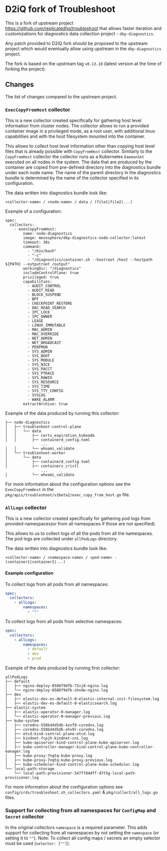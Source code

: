 # D2iQ fork of Troubleshoot

This is a fork of upstream project https://github.com/replicatedhq/troubleshoot
that allows faster iteration and customizations for diagnostics data collection
project - `dkp-diagnostics`.

Any patch provided to D2iQ fork should be proposed to the upstream project which
would eventually allow using upstream in the `dkp-diagnostics` project.

The fork is based on the upstream tag `v0.13.10` (latest version at the time of
forking the project).

## Changes

The list of changes compared to the upstream project.

### `ExecCopyFromHost` collector

This is a new collector created specifically for gathering host level information
from cluster nodes. The collector allows to run a provided container image in a
privileged mode, as a root user, with additional linux capabilities and with the
host filesystem mounted into the container.

This allows to collect host level information other than copying host level
files that is already possible with `CopyFromHost` collector. Similarly to the
`CopyFromHost` collector the collector runs as a Kubernetes `DaemonSet` executed
on all nodes in the system. The data that are produced by the container are
copied from pre-defined directory into the diagnostics bundle under each
node name. The name of the parent directory in the diagnostics bundle is determined
by the name of the collector specified in its configuration.

The data written into diagnostics bundle look like:

```
<collector-name> / <node-name> / data / (file1|file2|...)
```

Example of a configuration:

```
spec:
  collectors:
    - execCopyFromHost:
        name: node-diagnostics
        image: mesosphere/dkp-diagnostics-node-collector:latest
        timeout: 30s
        command:
          - "/bin/bash"
          - "-c"
          - "/diagnostics/container.sh --hostroot /host --hostpath ${PATH} --outputroot /output"
        workingDir: "/diagnostics"
        includeControlPlane: true
        privileged: true
        capabilities:
          - AUDIT_CONTROL
          - AUDIT_READ
          - BLOCK_SUSPEND
          - BPF
          - CHECKPOINT_RESTORE
          - DAC_READ_SEARCH
          - IPC_LOCK
          - IPC_OWNER
          - LEASE
          - LINUX_IMMUTABLE
          - MAC_ADMIN
          - MAC_OVERRIDE
          - NET_ADMIN
          - NET_BROADCAST
          - PERFMON
          - SYS_ADMIN
          - SYS_BOOT
          - SYS_MODULE
          - SYS_NICE
          - SYS_PACCT
          - SYS_PTRACE
          - SYS_RAWIO
          - SYS_RESOURCE
          - SYS_TIME
          - SYS_TTY_CONFIG
          - SYSLOG
          - WAKE_ALARM
        extractArchive: true
```

Example of the data produced by running this collector:

```
├── node-diagnostics
│   ├── troubleshoot-control-plane
│   │   └── data
│   │       ├── certs_expiration_kubeadm
│   │       ├── containerd_config.toml
                ...
│   │       └── whoami_validate
│   └── troubleshoot-worker
│       └── data
│           ├── containerd_config.toml
│           ├── containers_crictl
                ...
│           └── whoami_validate
```

For more information about the configuration options see the
`ExecCopyFromHost` in the `pkg/apis/troubleshoot/v1beta2/exec_copy_from_host.go`
file.


### `AllLogs` collector
This is a new collector created specifically for gathering pod logs from provided
namespaces(or from all namespaces if those are not specified).

This allows to us to collect logs of all the pods from all the namespaces. 
The pod logs are collected under `allPodLogs` directory.

The data written into diagnostics bundle look like:

```
<collector-name> / <namespace-name> / <pod-name> - (container1|container2|...)
```

#### Example configuration

To collect logs from all pods from all namespaces:

```yaml
spec:
  collectors:
    - allLogs:
        namespaces:
          - "*"
```

To collect logs from all pods from selective namespaces:

```yaml
spec:
  collectors:
    - allLogs:
        namespaces:
          - default
          - dev
          - prod
```

Example of the data produced by running first collector:

```
allPodLogs
├── default
│   ├── nginx-deploy-8588f9dfb-72vj8-nginx.log
│   └── nginx-deploy-8588f9dfb-shndw-nginx.log
├── dev
│   ├── elastic-dev-es-default-0-elastic-internal-init-filesystem.log
│   ├── elastic-dev-es-default-0-elasticsearch.log
├── elastic-system
│   ├── elastic-operator-0-manager.log
│   └── elastic-operator-0-manager-previous.log
├── kube-system
│   ├── coredns-558bd4d5db-4znf9-coredns.log
│   ├── coredns-558bd4d5db-xhv9l-coredns.log
│   ├── etcd-kind-control-plane-etcd.log
│   ├── kindnet-fcpjh-kindnet-cni.log
│   ├── kube-apiserver-kind-control-plane-kube-apiserver.log
│   ├── kube-controller-manager-kind-control-plane-kube-controller-manager.log
│   ├── kube-proxy-7nqtq-kube-proxy.log
│   ├── kube-proxy-7nqtq-kube-proxy-previous.log
│   ├── kube-scheduler-kind-control-plane-kube-scheduler.log
└── local-path-storage
    └── local-path-provisioner-547f784dff-d7t5g-local-path-provisioner.log
```

For more information about the configuration options see `config/crds/troubleshoot.sh_collectors.yaml` & `pkg/collect/all_logs.go`
files.

### Support for collecting from all namespaces for `ConfigMap` and `Secret` collector

In the original collectors `namespace` is a required parameter. This adds support for collecting from all namespaces by not setting the `namespace` (or setting it to `""`).
Note: To collect all config maps / secrets an empty selector must be used (`selector: [""]`).
